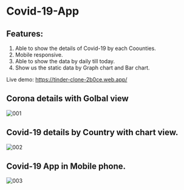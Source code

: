 # Covid-19-App

## Features:
1. Able to show the details of Covid-19 by each Coounties.
2. Mobile responsive.
3. Able to show the data by daily till today.
4. Show us the static data by Graph chart and Bar chart. 

Live demo: https://tinder-clone-2b0ce.web.app/

## Corona details with Golbal view  
![001](https://user-images.githubusercontent.com/77459327/107043370-1dcfcd80-67ed-11eb-9c9d-4d095e60fbe1.png)

## Covid-19 details by Country with chart view.  
![002](https://user-images.githubusercontent.com/77459327/107043377-20322780-67ed-11eb-9028-68158f0ec8b4.png)

## Covid-19 App in Mobile phone.  
![003](https://user-images.githubusercontent.com/77459327/107043380-20cabe00-67ed-11eb-9779-91235d6ec18f.png)
